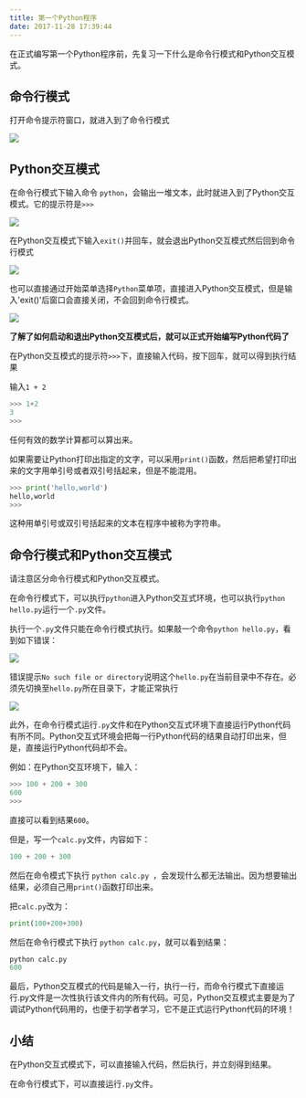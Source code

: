 ```yaml
---
title: 第一个Python程序
date: 2017-11-28 17:39:44
---
```


在正式编写第一个Python程序前，先复习一下什么是命令行模式和Python交互模式。

## 命令行模式

打开命令提示符窗口，就进入到了命令行模式

![](http://oih7sazbd.bkt.clouddn.com/QQ%E6%88%AA%E5%9B%BE20171128171606.jpg)

<!-- more -->

## Python交互模式

在命令行模式下输入命令 `python`，会输出一堆文本，此时就进入到了Python交互模式。它的提示符是`>>>`

![](http://oih7sazbd.bkt.clouddn.com/QQ%E6%88%AA%E5%9B%BE20171128171508.jpg)

在Python交互模式下输入`exit()`并回车，就会退出Python交互模式然后回到命令行模式

![](http://oih7sazbd.bkt.clouddn.com/QQ%E6%88%AA%E5%9B%BE20171128171522.jpg)

也可以直接通过开始菜单选择`Python`菜单项，直接进入Python交互模式，但是输入'exit()'后窗口会直接关闭，不会回到命令行模式。

![](http://oih7sazbd.bkt.clouddn.com/QQ%E6%88%AA%E5%9B%BE20171128171758.jpg)

**了解了如何启动和退出Python交互模式后，就可以正式开始编写Python代码了**

在Python交互模式的提示符`>>>`下，直接输入代码，按下回车，就可以得到执行结果

输入`1 + 2`

```python
>>> 1+2
3
>>>
```

任何有效的数学计算都可以算出来。

如果需要让Python打印出指定的文字，可以采用`print()`函数，然后把希望打印出来的文字用单引号或者双引号括起来，但是不能混用。
```Python
>>> print('hello,world')
hello,world
>>>
```

这种用单引号或双引号括起来的文本在程序中被称为字符串。

## 命令行模式和Python交互模式

请注意区分命令行模式和Python交互模式。

在命令行模式下，可以执行`python`进入Python交互式环境，也可以执行`python hello.py`运行一个`.py`文件。

执行一个`.py`文件只能在命令行模式执行。如果敲一个命令`python hello.py`，看到如下错误：

![](http://oih7sazbd.bkt.clouddn.com/QQ%E6%88%AA%E5%9B%BE20171128173011.jpg)

错误提示`No such file or directory`说明这个`hello.py`在当前目录中不存在。必须先切换至`hello.py`所在目录下，才能正常执行

![](http://oih7sazbd.bkt.clouddn.com/QQ%E6%88%AA%E5%9B%BE20171128173440.jpg)

此外，在命令行模式运行`.py`文件和在Python交互式环境下直接运行Python代码有所不同。Python交互式环境会把每一行Python代码的结果自动打印出来，但是，直接运行Python代码却不会。

例如：在Python交互环境下，输入：
```Python
>>> 100 + 200 + 300
600
>>>
```

直接可以看到结果`600`。

但是，写一个`calc.py`文件，内容如下：

```python
100 + 200 + 300
```

然后在命令模式下执行 `python calc.py `，会发现什么都无法输出。因为想要输出结果，必须自己用`print()`函数打印出来。

把`calc.py`改为：

```python
print(100+200+300)
```

然后在命令行模式下执行 `python calc.py`，就可以看到结果：
```python
python calc.py
600
```

最后，Python交互模式的代码是输入一行，执行一行，而命令行模式下直接运行.py文件是一次性执行该文件内的所有代码。可见，Python交互模式主要是为了调试Python代码用的，也便于初学者学习，它不是正式运行Python代码的环境！

## 小结
在Python交互式模式下，可以直接输入代码，然后执行，并立刻得到结果。

在命令行模式下，可以直接运行`.py`文件。

